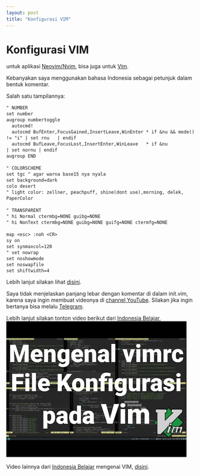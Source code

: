 ```yaml
---
layout: post
title: "Konfigurasi VIM"
---
```


# Konfigurasi VIM

untuk aplikasi [Neovim/Nvim](https://neovim.io/), bisa juga untuk [Vim](https://www.vim.org/).  

Kebanyakan saya menggunakan bahasa Indonesia sebagai petunjuk dalam bentuk komentar.  

Salah satu tampilannya:

```
" NUMBER
set number
augroup numbertoggle
  autocmd!
  autocmd BufEnter,FocusGained,InsertLeave,WinEnter * if &nu && mode() != "i" | set rnu   | endif
  autocmd BufLeave,FocusLost,InsertEnter,WinLeave   * if &nu                  | set nornu | endif
augroup END

" COLORSCHEME
set tgc " agar warna base15 nya nyala
set background=dark
colo desert
" light color: zellner, peachpuff, shine(dont use),morning, delek, PaperColor

" TRANSPARENT
" hi Normal ctermbg=NONE guibg=NONE
" hi NonText ctermbg=NONE guibg=NONE guifg=NONE ctermfg=NONE

map <esc> :noh <CR>
sy on
set synmaxcol=120
" set nowrap
set noshowmode
set noswapfile  
set shiftwidth=4  
```

Lebih lanjut silakan lihat [disini](https://github.com/ihsanpraditya/ihsanpraditya.github.io/tree/main/files/init.vim).

Saya tidak menjelaskan panjang lebar dengan komentar di dalam init.vim, karena saya ingin membuat videonya di [channel YouTube](https://m.youtube.com/channel/UCy6dWhcb_pWIUvuSjs6bxWw). Silakan jika ingin bertanya bisa melalu [Telegram](https://t.me/ihsan_praditya).  

Lebih lanjut silakan tonton video berikut dari [Indonesia Belajar](https://youtube.com/IndonesiaBelajarKomputer),  
[![Konfigurasi VIMRC](https://raw.githubusercontent.com/ihsanpraditya/ihsanpraditya.github.io/master/images/vimrc-indonesia-belajar.jpeg)](https://m.youtube.com/watch?v=FLslTw9c8ik)  

Video lainnya dari [Indonesia Belajar](https://youtube.com/IndonesiaBelajarKomputer) mengenai VIM, [disini](https://m.youtube.com/playlist?list=PL2O3HdJI4voE_mHibdvrDqNj_vZaKCZGC).  

<pre>

















</pre>
